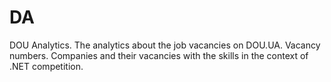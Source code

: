 # DA
DOU Analytics. The analytics about the job vacancies on DOU.UA. Vacancy numbers. Companies and their vacancies with the skills in the context of .NET competition.
